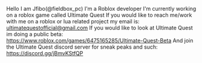 Hello I am Jfibo(@fieldbox_pc)
I'm a Roblox developer
I'm currently working on a roblox game called Ultimate Quest
If you would like to reach me/work with me on a roblox or lua related project my email is: ultimatequestofficial@gmail.com
If you would like to look at Ultimate Quest im doing a public beta: https://www.roblox.com/games/6475165285/Ultimate-Quest-Beta
And join the Ultimate Quest discord server for sneak peaks and such: https://discord.gg/jBmvKStfQP 
